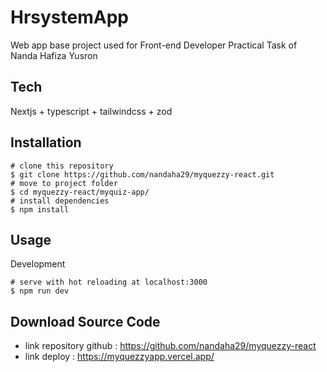 # HrsystemApp
Web app base project used for Front-end Developer Practical Task of Nanda Hafiza Yusron

## Tech
Nextjs + typescript + tailwindcss + zod

## Installation
```
# clone this repository
$ git clone https://github.com/nandaha29/myquezzy-react.git
# move to project folder
$ cd myquezzy-react/myquiz-app/
# install dependencies
$ npm install
```

## Usage
Development
```
# serve with hot reloading at localhost:3000
$ npm run dev
```

## Download Source Code
- link repository github :
https://github.com/nandaha29/myquezzy-react
- link deploy :
https://myquezzyapp.vercel.app/

